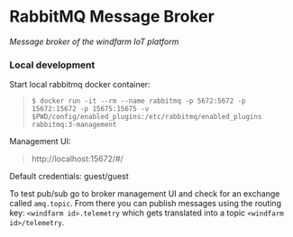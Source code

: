 # RabbitMQ Message Broker
*Message broker of the windfarm IoT platform*

### Local development 

Start local rabbitmq docker container:
> `$ docker run -it --rm --name rabbitmq -p 5672:5672 -p 15672:15672 -p 15675:15675 -v $PWD/config/enabled_plugins:/etc/rabbitmq/enabled_plugins rabbitmq:3-management`

Management UI:
> http://localhost:15672/#/

Default credentials: guest/guest


To test pub/sub go to broker management UI and check for an exchange called `amq.topic`.
From there you can publish messages using the routing key: `<windfarm id>.telemetry` which gets translated into a topic `<windfarm id>/telemetry`.